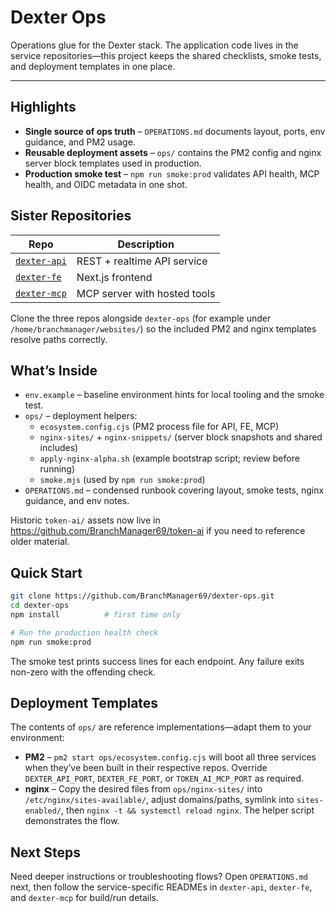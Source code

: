 # Dexter Ops

Operations glue for the Dexter stack. The application code lives in the service repositories—this project
keeps the shared checklists, smoke tests, and deployment templates in one place.

---

## Highlights

- **Single source of ops truth** – `OPERATIONS.md` documents layout, ports, env guidance, and PM2 usage.
- **Reusable deployment assets** – `ops/` contains the PM2 config and nginx server block templates used in
  production.
- **Production smoke test** – `npm run smoke:prod` validates API health, MCP health, and OIDC metadata in
  one shot.

## Sister Repositories

| Repo | Description |
|------|-------------|
| [`dexter-api`](https://github.com/BranchManager69/dexter-api) | REST + realtime API service |
| [`dexter-fe`](https://github.com/BranchManager69/dexter-fe) | Next.js frontend |
| [`dexter-mcp`](https://github.com/BranchManager69/dexter-mcp) | MCP server with hosted tools |

Clone the three repos alongside `dexter-ops` (for example under `/home/branchmanager/websites/`) so the
included PM2 and nginx templates resolve paths correctly.

## What’s Inside

- `env.example` – baseline environment hints for local tooling and the smoke test.
- `ops/` – deployment helpers:
  - `ecosystem.config.cjs` (PM2 process file for API, FE, MCP)
  - `nginx-sites/` + `nginx-snippets/` (server block snapshots and shared includes)
  - `apply-nginx-alpha.sh` (example bootstrap script; review before running)
  - `smoke.mjs` (used by `npm run smoke:prod`)
- `OPERATIONS.md` – condensed runbook covering layout, smoke tests, nginx guidance, and env notes.

Historic `token-ai/` assets now live in https://github.com/BranchManager69/token-ai if you need to reference
older material.

## Quick Start

```bash
git clone https://github.com/BranchManager69/dexter-ops.git
cd dexter-ops
npm install          # first time only

# Run the production health check
npm run smoke:prod
```

The smoke test prints success lines for each endpoint. Any failure exits non-zero with the offending check.

## Deployment Templates

The contents of `ops/` are reference implementations—adapt them to your environment:

- **PM2** – `pm2 start ops/ecosystem.config.cjs` will boot all three services when they’ve been built in
  their respective repos. Override `DEXTER_API_PORT`, `DEXTER_FE_PORT`, or `TOKEN_AI_MCP_PORT` as required.
- **nginx** – Copy the desired files from `ops/nginx-sites/` into `/etc/nginx/sites-available/`, adjust
  domains/paths, symlink into `sites-enabled/`, then `nginx -t && systemctl reload nginx`. The helper script
  demonstrates the flow.

## Next Steps

Need deeper instructions or troubleshooting flows? Open `OPERATIONS.md` next, then follow the service-specific
READMEs in `dexter-api`, `dexter-fe`, and `dexter-mcp` for build/run details.
